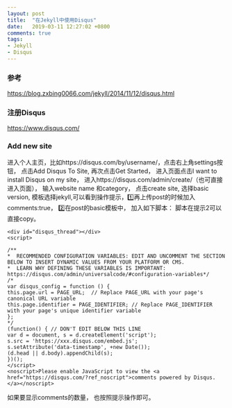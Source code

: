 ```yaml
---
layout: post
title:  "在Jekyll中使用Disqus"
date:   2019-03-11 12:27:02 +0800
comments: true
tags:
- Jekyll
- Disqus
---
```

### 参考
https://blog.zxbing0066.com/jekyll/2014/11/12/disqus.html

### 注册Disqus
https://www.disqus.com/

### Add new site
进入个人主页，比如https://disqus.com/by/username/，点击右上角settings按钮， 点击Add Disqus To Site, 再次点击Get Started， 进入页面点击I want to install Disqus on my site， 进入https://disqus.com/admin/create/（也可直接进入页面）， 输入website name 和category， 点击create site, 选择basic version, 模板选择jekyll,可以看到操作提示，1️⃣再上传post的时候加入comments:true， 2️⃣在post的basic模板中， 加入如下脚本：
脚本在提示2可以直接copy。
```
<div id="disqus_thread"></div>
<script>

/**
*  RECOMMENDED CONFIGURATION VARIABLES: EDIT AND UNCOMMENT THE SECTION BELOW TO INSERT DYNAMIC VALUES FROM YOUR PLATFORM OR CMS.
*  LEARN WHY DEFINING THESE VARIABLES IS IMPORTANT: https://disqus.com/admin/universalcode/#configuration-variables*/
/*
var disqus_config = function () {
this.page.url = PAGE_URL;  // Replace PAGE_URL with your page's canonical URL variable
this.page.identifier = PAGE_IDENTIFIER; // Replace PAGE_IDENTIFIER with your page's unique identifier variable
};
*/
(function() { // DON'T EDIT BELOW THIS LINE
var d = document, s = d.createElement('script');
s.src = 'https://xxx.disqus.com/embed.js';
s.setAttribute('data-timestamp', +new Date());
(d.head || d.body).appendChild(s);
})();
</script>
<noscript>Please enable JavaScript to view the <a href="https://disqus.com/?ref_noscript">comments powered by Disqus.</a></noscript>
```
如果要显示comments的数量， 也按照提示操作即可。
